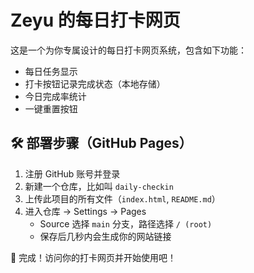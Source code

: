 # Zeyu 的每日打卡网页

这是一个为你专属设计的每日打卡网页系统，包含如下功能：

- 每日任务显示
- 打卡按钮记录完成状态（本地存储）
- 今日完成率统计
- 一键重置按钮

## 🛠️ 部署步骤（GitHub Pages）

1. 注册 GitHub 账号并登录
2. 新建一个仓库，比如叫 `daily-checkin`
3. 上传此项目的所有文件（`index.html`, `README.md`）
4. 进入仓库 → Settings → Pages
   - Source 选择 `main` 分支，路径选择 `/ (root)`
   - 保存后几秒内会生成你的网站链接

🎉 完成！访问你的打卡网页并开始使用吧！
